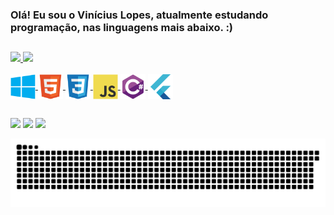 ### Olá! Eu sou o Vinícius Lopes, atualmente estudando programação, nas linguagens mais abaixo. :)

##

<div>
  <a href="https://github.com/vinicioslop">
  <img height="180em" src="https://github-readme-stats.vercel.app/api?username=vinicioslop&show_icons=true&theme=dracula&include_all_commits=true&count_private=true"/>
  <img height="180em" src="https://github-readme-stats.vercel.app/api/top-langs/?username=vinicioslop&layout=compact&langs_count=7&theme=dracula"/>
</div>
  
<div style="display: inline_block"><br>
  <!--<img align="center" alt="vini-Linux" height="30" weight="40" src="">-->
  <img align="center" alt="vini-Windows" height="40" weight="50" src="https://github.com/devicons/devicon/blob/master/icons/windows8/windows8-original.svg">
  <img align="center" alt="vini-HTML5" height="40" weight="50" src="https://github.com/devicons/devicon/blob/master/icons/html5/html5-original.svg">
  <img align="center" alt="vini-CSS3" height="40" weight="50" src="https://github.com/devicons/devicon/blob/master/icons/css3/css3-original.svg">
  <img align="center" alt="vini-Javascript" height="40" weight="50" src="https://github.com/devicons/devicon/blob/master/icons/javascript/javascript-original.svg">
  <img align="center" alt="vini-CSharp" height="40" weight="50" src="https://github.com/devicons/devicon/blob/master/icons/csharp/csharp-original.svg">
  <img align="center" alt="vini-Flutter" height="40" weight="50" src="https://github.com/devicons/devicon/blob/master/icons/flutter/flutter-original.svg">
</div>
  
##
  
<div> 
  <a href="https://www.linkedin.com/in/vin%C3%ADcius-lopes-180699175/" target="_blank"><img src="https://img.shields.io/badge/-LinkedIn-%230077B5?style=for-the-badge&logo=linkedin&logoColor=white" target="_blank"></a>
  <a href="https://www.instagram.com/viniciusl.21/" target="_blank"><img src="https://img.shields.io/badge/-Instagram-%23E4405F?style=for-the-badge&logo=instagram&logoColor=white" target="_blank"></a>
  <a href = "mailto:vinicioslop7@hotmail.com"><img src="https://img.shields.io/badge/Microsoft_Outlook-0078D4?style=for-the-badge&logo=microsoft-outlook&logoColor=white" target="_blank"></a>
 
![Snake animation](https://github.com/vinicioslop/vinicioslop/blob/output/github-contribution-grid-snake.svg)
 
</div>
